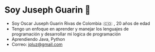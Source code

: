
# Soy Juseph Guarin :space_invader:

* Soy Oscar Juseph Guarin Rivas de Colombia :🇨🇴: , 20 años de edad
* Tengo un enfoque en aprender y manejar los lenguajes de programación y desarrollar mi logica de programación
* Aprendiendo Java, Python
* Correo: jpluz@gmail.com

